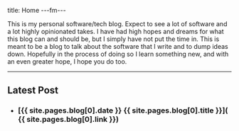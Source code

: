title: Home
---fm---

This is my personal software/tech blog. Expect to see a lot of software and a lot highly opinionated takes. I have had high hopes and dreams for what this blog can and should be, but I simply have not put the time in. This is meant to be a blog to talk about the software that I write and to dump ideas down. Hopefully in the process of doing so I learn something new, and with an even greater hope, I hope you do too.

---

## Latest Post

- ### [{{ site.pages.blog[0].date }} {{ site.pages.blog[0].title }}]( {{ site.pages.blog[0].link }})
